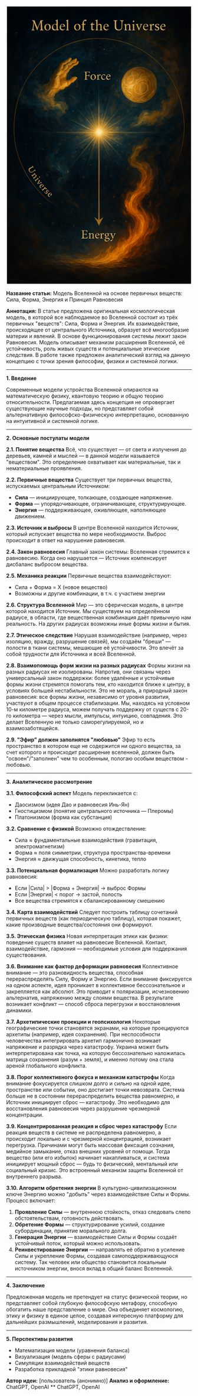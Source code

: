  

<p align="center">
 <img src="../Медиа/univers.metaphor.png" width="500"/>
</p>
 

**Название статьи:**
Модель Вселенной на основе первичных веществ: Сила, Форма, Энергия и Принцип Равновесия

**Аннотация:**
В статье предложена оригинальная космологическая модель, в которой все наблюдаемое во Вселенной состоит из трёх первичных "веществ": Сила, Форма и Энергия. Их взаимодействие, происходящее от центрального Источника, образует всё многообразие материи и явлений. В основе функционирования системы лежит закон Равновесия. Модель описывает механизм расширения Вселенной, её устойчивость, роль живых существ и потенциальные этические следствия. В работе также предложен аналитический взгляд на данную концепцию с точки зрения философии, физики и системной логики.

---

**1. Введение**

Современные модели устройства Вселенной опираются на математическую физику, квантовую теорию и общую теорию относительности. Предлагаемая здесь концепция не опровергает существующие научные подходы, но представляет собой альтернативную философско-физическую интерпретацию, основанную на интуитивной и системной логике.

---

**2. Основные постулаты модели**

**2.1. Понятие вещества**
Всё, что существует — от света и излучения до деревьев, камней и мыслей — в данной модели называется "веществом". Это определение охватывает как материальные, так и нематериальные проявления.

**2.2. Первичные вещества**
Существует три первичных вещества, испускаемых центральным Источником:
- **Сила** — инициирующее, толкающее, создающее напряжение.
- **Форма** — упорядочивающее, ограничивающее, структурирующее.
- **Энергия** — поддерживающее, оживляющее, наполняющее движением.

**2.3. Источник и выбросы**
В центре Вселенной находится Источник, который испускает вещества по мере необходимости. Выброс происходит в ответ на нарушение равновесия.

**2.4. Закон равновесия**
Главный закон системы: Вселенная стремится к равновесию. Когда оно нарушается — Источник компенсирует дисбаланс выбросом вещества.

**2.5. Механика реакции**
Первичные вещества взаимодействуют:
- Сила + Форма = X (новое вещество)
- Возможны и другие комбинации, в т.ч. с участием энергии

**2.6. Структура Вселенной**
Мир — это сферическая модель, в центре которой находится Источник. Мы существуем на определённом радиусе, в области, где вещественная комбинация даёт привычную нам реальность. На других радиусах возможны иные формы жизни и бытия.

**2.7. Этическое следствие**
Нарушая взаимодействие (например, через изоляцию, вражду, разрушение связей), мы создаём "бреши" — полости в ткани системы, мешающие её устойчивости. Это влечёт за собой трудности для Источника и всей Вселенной.

**2.8. Взаимопомощь форм жизни на разных радиусах**
Формы жизни на разных радиусах не изолированы. Напротив, они связаны через универсальный закон поддержки: более удалённые и устойчивые формы жизни стремятся помогать тем, кто находится ближе к центру, в условиях большей нестабильности. Это не мораль, а природный закон равновесия: все формы жизни, независимо от уровня развития, участвуют в общем процессе стабилизации. Мы, находясь на условном 10-м километре радиуса, можем получать поддержку от существ с 20-го километра — через мысли, импульсы, интуицию, совпадения. Это делает Вселенную не только саморегулируемой, но и взаимозаботящейся.

**2.9. "Эфир" должен заполнятся "любовью"**
Эфир то есть пространство в котором еще не содержится ни одного вещества, за счет которого и происходит расширение вселенной, должен быть "освоен"/"заполнен" чем то особенным, пологаю особым веществом - любовью.

---

**3. Аналитическое рассмотрение**

**3.1. Философский аспект**
Модель перекликается с:
- Даосизмом (идея Дао и равновесия Инь-Ян)
- Гностицизмом (понятие центрального источника — Плеромы)
- Платонизмом (форма как субстанция)

**3.2. Сравнение с физикой**
Возможно отождествление:
- Сила ≈ фундаментальные взаимодействия (гравитация, электромагнетизм)
- Форма ≈ поля симметрии, структура пространства-времени
- Энергия ≈ движущая способность, кинетика, тепло

**3.3. Потенциальная формализация**
Можно разработать логику равновесия:
- Если |Сила| > |Форма + Энергия| → выброс Формы
- Если |Энергия| < порог → застой, полость
- Все вещества стремятся к сбалансированному смешению

**3.4. Карта взаимодействий**
Следует построить таблицу сочетаний первичных веществ (как периодическую таблицу), которая покажет, какие производные вещества/состояния они формируют.

**3.5. Этическая физика**
Новая интерпретация этики как физики: поведение существ влияет на равновесие Вселенной. Контакт, взаимодействие, гармония — необходимые условия для поддержания существования.

**3.6. Внимание как фактор деформации равновесия**
Коллективное внимание — это разновидность вещества, способная перераспределять Силу, Форму и Энергию. Если внимание фиксируется на одном аспекте, идея проникает в коллективное бессознательное и закрепляется как абсолют. Это приводит к поляризации, исчезновению альтернатив, напряжению между слоями вещества. В результате возникает конфликт — способ сброса перегрузки и восстановления динамики.

**3.7. Архетипические проекции и геопсихология**
Некоторые географические точки становятся экранами, на которые проецируются архетипы (например, идея сохранения). При неспособности человечества интегрировать архетип гармонично возникает напряжение и разрядка через катастрофу. Украина может быть интерпретирована как точка, на которую бессознательно наложилась матрица сохранения (разум + земля), и именно потому она стала ареной глобального конфликта.

**3.8. Порог коллективного фокуса и механизм катастрофы**
Когда внимание фокусируется слишком долго и сильно на одной идее, пространстве или событии, оно достигает точки невозврата. Система больше не в состоянии перераспределить вещества равномерно, и Источник инициирует сброс — катастрофу. Это необходимо для восстановления равновесия через разрушение чрезмерной концентрации.

**3.9. Концентрированная реакция и сброс через катастрофу**
Если реакция веществ в системе не распределена равномерно, а происходит локально и с чрезмерной концентрацией, возникает перегрузка. Причинами могут быть массовая фиксация сознания, медийное замыкание, отказ внешних уровней от помощи. Тогда вещество (или его избыток) начинает накапливаться, и система инициирует мощный сброс — будь то физический, ментальный или социальный кризис. Это встроенный механизм защиты Вселенной от внутреннего разрыва.

**3.10. Алгоритм обретения энергии**
В культурно-цивилизационном ключе Энергию можно "добыть" через взаимодействие Силы и Формы. Процесс включает:
1. **Проявление Силы** — внутреннюю стойкость, отказ следовать слепо обстоятельствам, готовность действовать.
2. **Обретение Формы** — структурирование усилий, создание субординации, принятие морального долга.
3. **Генерация Энергии** — взаимодействие Силы и Формы создаёт устойчивый поток, который можно использовать.
4. **Реинвестирование Энергии** — направлять её обратно в усиление Силы и укрепление Формы, создавая самоподдерживающуюся систему.
Так человек или общество становится локальным источником энергии, внося вклад в общий баланс Вселенной.

---

**4. Заключение**

Предложенная модель не претендует на статус физической теории, но представляет собой глубокую философскую метафору, способную обогатить наше представление о мире. Она объединяет космологию, этику и физику в единое целое, создавая интересную платформу для дальнейших размышлений, моделирования и развития.

---

**5. Перспективы развития**

- Математизация модели (уравнения баланса)
- Визуализация (модель сферы с радиусами)
- Симуляции взаимодействий веществ
- Разработка прикладной "этики равновесия"

**Автор идеи:** [пользователь (анонимно)]
**Анализ и оформление:** ChatGPT, OpenAI
** ChatGPT, OpenAI
